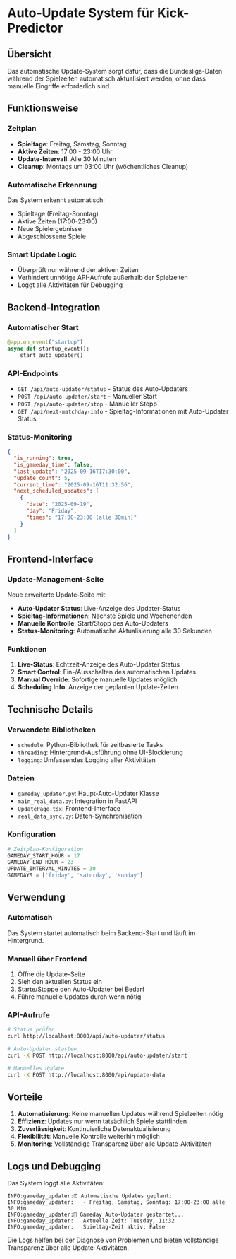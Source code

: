 # Auto-Update System für Kick-Predictor

## Übersicht

Das automatische Update-System sorgt dafür, dass die Bundesliga-Daten während der Spielzeiten automatisch aktualisiert werden, ohne dass manuelle Eingriffe erforderlich sind.

## Funktionsweise

### Zeitplan
- **Spieltage**: Freitag, Samstag, Sonntag
- **Aktive Zeiten**: 17:00 - 23:00 Uhr
- **Update-Intervall**: Alle 30 Minuten
- **Cleanup**: Montags um 03:00 Uhr (wöchentliches Cleanup)

### Automatische Erkennung
Das System erkennt automatisch:
- Spieltage (Freitag-Sonntag)
- Aktive Zeiten (17:00-23:00)
- Neue Spielergebnisse
- Abgeschlossene Spiele

### Smart Update Logic
- Überprüft nur während der aktiven Zeiten
- Verhindert unnötige API-Aufrufe außerhalb der Spielzeiten
- Loggt alle Aktivitäten für Debugging

## Backend-Integration

### Automatischer Start
```python
@app.on_event("startup")
async def startup_event():
    start_auto_updater()
```

### API-Endpoints
- `GET /api/auto-updater/status` - Status des Auto-Updaters
- `POST /api/auto-updater/start` - Manueller Start
- `POST /api/auto-updater/stop` - Manueller Stopp
- `GET /api/next-matchday-info` - Spieltag-Informationen mit Auto-Updater Status

### Status-Monitoring
```json
{
  "is_running": true,
  "is_gameday_time": false,
  "last_update": "2025-09-16T17:30:00",
  "update_count": 5,
  "current_time": "2025-09-16T11:32:56",
  "next_scheduled_updates": [
    {
      "date": "2025-09-19",
      "day": "Friday", 
      "times": "17:00-23:00 (alle 30min)"
    }
  ]
}
```

## Frontend-Interface

### Update-Management-Seite
Neue erweiterte Update-Seite mit:
- **Auto-Updater Status**: Live-Anzeige des Updater-Status
- **Spieltag-Informationen**: Nächste Spiele und Wochenenden
- **Manuelle Kontrolle**: Start/Stopp des Auto-Updaters
- **Status-Monitoring**: Automatische Aktualisierung alle 30 Sekunden

### Funktionen
1. **Live-Status**: Echtzeit-Anzeige des Auto-Updater Status
2. **Smart Control**: Ein-/Ausschalten des automatischen Updates
3. **Manual Override**: Sofortige manuelle Updates möglich
4. **Scheduling Info**: Anzeige der geplanten Update-Zeiten

## Technische Details

### Verwendete Bibliotheken
- `schedule`: Python-Bibliothek für zeitbasierte Tasks
- `threading`: Hintergrund-Ausführung ohne UI-Blockierung
- `logging`: Umfassendes Logging aller Aktivitäten

### Dateien
- `gameday_updater.py`: Haupt-Auto-Updater Klasse
- `main_real_data.py`: Integration in FastAPI
- `UpdatePage.tsx`: Frontend-Interface
- `real_data_sync.py`: Daten-Synchronisation

### Konfiguration
```python
# Zeitplan-Konfiguration
GAMEDAY_START_HOUR = 17
GAMEDAY_END_HOUR = 23
UPDATE_INTERVAL_MINUTES = 30
GAMEDAYS = ['friday', 'saturday', 'sunday']
```

## Verwendung

### Automatisch
Das System startet automatisch beim Backend-Start und läuft im Hintergrund.

### Manuell über Frontend
1. Öffne die Update-Seite
2. Sieh den aktuellen Status ein
3. Starte/Stoppe den Auto-Updater bei Bedarf
4. Führe manuelle Updates durch wenn nötig

### API-Aufrufe
```bash
# Status prüfen
curl http://localhost:8000/api/auto-updater/status

# Auto-Updater starten
curl -X POST http://localhost:8000/api/auto-updater/start

# Manuelles Update
curl -X POST http://localhost:8000/api/update-data
```

## Vorteile

1. **Automatisierung**: Keine manuellen Updates während Spielzeiten nötig
2. **Effizienz**: Updates nur wenn tatsächlich Spiele stattfinden
3. **Zuverlässigkeit**: Kontinuierliche Datenaktualisierung
4. **Flexibilität**: Manuelle Kontrolle weiterhin möglich
5. **Monitoring**: Vollständige Transparenz über alle Update-Aktivitäten

## Logs und Debugging

Das System loggt alle Aktivitäten:
```
INFO:gameday_updater:⏰ Automatische Updates geplant:
INFO:gameday_updater:   - Freitag, Samstag, Sonntag: 17:00-23:00 alle 30 Min
INFO:gameday_updater:🚀 Gameday Auto-Updater gestartet...
INFO:gameday_updater:   Aktuelle Zeit: Tuesday, 11:32
INFO:gameday_updater:   Spieltag-Zeit aktiv: False
```

Die Logs helfen bei der Diagnose von Problemen und bieten vollständige Transparenz über alle Update-Aktivitäten.